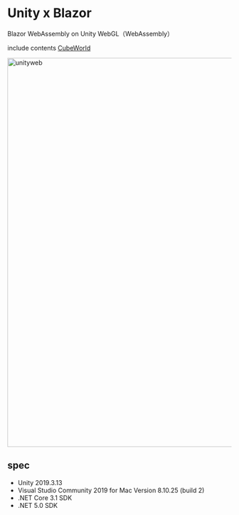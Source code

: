 # Unity  x Blazor

Blazor WebAssembly on Unity WebGL（WebAssembly）

include contents [CubeWorld](https://github.com/federicodangelo/CubeWorld)

<img width="875" alt="unityweb" src="https://user-images.githubusercontent.com/1584153/215248965-350b415b-2824-4652-b9ea-d7da89838be8.png">

## spec

- Unity 2019.3.13
- Visual Studio Community 2019 for Mac Version 8.10.25 (build 2)
- .NET Core 3.1 SDK
- .NET 5.0 SDK

